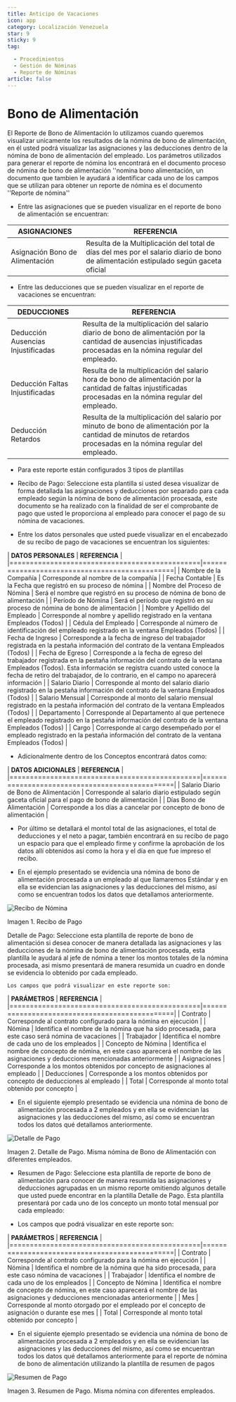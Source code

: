 ```yaml
---
title: Anticipo de Vacaciones
icon: app
category: Localización Venezuela
star: 9
sticky: 9
tag:

  - Procedimientos
  - Gestión de Nóminas
  - Reporte de Nóminas
article: false
---
```

**Bono de Alimentación**
========================

El Reporte de Bono de Alimentación lo utilizamos cuando queremos visualizar unicamente los resultados de la nómina de bono de alimentación, en él usted podrá visualizar las asignaciones y las deducciones dentro de la nómina de bono de alimentación del empleado. Los parámetros utilizados para generar el reporte de nómina los encontrará en el documento proceso de nómina de bono de alimentación ''nomina bono alimentación, un documento que tambien le ayudará a identificar cada uno de los campos que se utilizan para obtener un reporte de nómina es el documento ''Reporte de nómina''

- Entre las asignaciones que se pueden visualizar en el reporte de bono de alimentación se encuentran:

|           **ASIGNACIONES**                    |             **REFERENCIA**                    |
|-----------------------------------------------|-----------------------------------------------|
| Asignación Bono de Alimentación               | Resulta de la Multiplicación del total de días del mes por el salario diario de bono de alimentación estipulado según gaceta oficial  |

- Entre las deducciones que se pueden visualizar en el reporte de vacaciones se encuentran:

|           **DEDUCCIONES**                     |             **REFERENCIA**                    |
|-----------------------------------------------|-----------------------------------------------|
| Deducción Ausencias Injustificadas            | Resulta de la multiplicación del salario diario de bono de alimentación por la cantidad de ausencias injustificadas procesadas en la nómina regular del empleado.  |
| Deducción Faltas Injustificadas              | Resulta de la multiplicación del salario hora de bono de alimentación por la cantidad de faltas injustificadas procesadas en la nómina regular del empleado.  |
| Deducción Retardos                           | Resulta de la multiplicación del salario por minuto de bono de alimentación por la cantidad de minutos de retardos procesadas en la nómina regular del empleado.  |

- Para este reporte están configurados 3 tipos de plantillas

- Recibo de Pago: Seleccione esta plantilla si usted desea visualizar de forma detallada las asignaciones y deducciones por separado para cada empleado según la nómina de bono de alimentación procesada, este documento se ha realizado con la finalidad de ser el comprobante de pago que usted le proporciona al empleado para conocer el pago de su nómina de vacaciones.

- Entre los datos personales que usted puede visualizar en el encabezado de su recibo de pago de vacaciones se encuentran los siguientes:

|       **DATOS PERSONALES**                    |             **REFERENCIA**                    |
|===============================================|===============================================|
|  Nombre de la Compañía                        | Corresponde al nombre de la compañía          |
|  Fecha Contable                               | Es la Fecha que registró en su proceso de nómina |
|  Nombre del Proceso de Nómina                 | Será el nombre que registró en su proceso de nómina de bono de alimentación |
|  Período de Nómina                            | Será el período que registró en su proceso de nómina de bono de alimentación |
|  Nombre y Apellido  del Empleado              | Corresponde al nombre y apellido registrado en la ventana Empleados (Todos) |
|  Cédula del Empleado                          | Corresponde al número de identificación del empleado registrado en la ventana Empleados (Todos) |
|  Fecha de Ingreso                             | Corresponde a la fecha de ingreso del trabajador registrada en la pestaña información del contrato de la ventana Empleados (Todos) |
|  Fecha de Egreso                              | Corresponde a la fecha de egreso del trabajador registrada en la pestaña información del contrato de la ventana Empleados (Todos). Esta información se registra cuando usted conoce la fecha de retiro del trabajador, de lo contrario, en el campo no aparecerá información |
|  Salario Diario                               | Corresponde al monto del salario diario registrado en la pestaña información del contrato de la ventana Empleados (Todos) |
|  Salario Mensual                              | Corresponde al monto del salario mensual registrado en la pestaña información del contrato de la ventana Empleados (Todos) |
|  Departamento                                 | Corresponde al Departamento al que pertenece el empleado registrado en la pestaña información del contrato de la ventana Empleados (Todos) |
|  Cargo                                        | Corresponde al cargo desempeñado por el empleado registrado en la pestaña información del contrato de la ventana Empleados (Todos) |

- Adicionalmente dentro de los Conceptos encontrará datos como:

|       **DATOS ADICIONALES**                   |             **REFERENCIA**                    |
|===============================================|===============================================|
|  Salario Diario de Bono de Alimentación       | Corresponde al salario diario estipulado según gaceta oficial para el pago de bono de alimentación |
|  Días Bono de Alimentación                    | Corresponde a los días a cancelar por concepto de bono de alimentación |

- Por último se detallará el montol total de las asignaciones, el total de deducciones y el neto a pagar, también encontrará en su recibo de pago un espacio para que el empleado firme y confirme la aprobación de los datos allí obtenidos así como la hora y el día en que fue impreso el recibo.

- En el ejemplo presentado se evidencia una nómina de bono de alimentación  procesada a un empleado al que llamaremos Estándar y en ella se evidencian las asignaciones y las deducciones del mismo, así como se encuentran todos los datos que detallamos anteriormente.

![Recibo de Nómina](/assets/img/procedures/payroll/payroll-report/resources/recibobonoalimentacion.png)

Imagen 1. Recibo de Pago

Detalle de Pago: Seleccione esta plantilla de reporte de bono de alimentación si desea conocer de manera detallada las asignaciones y las deducciones de la nómina de bono de alimentación procesada, esta plantilla le ayudará al jefe de nómina a tener los montos totales de la nómina procesada, asi mismo presentará de manera resumida un cuadro en donde se evidencia lo obtenido por cada empleado.

    Los campos que podrá visualizar en este reporte son:

|          **PARÁMETROS**                       |             **REFERENCIA**                    |
|===============================================|===============================================|
|  Contrato                                     | Corresponde al contrato configurado para la nómina en ejecución |
|  Nómina                                       | Identifica el nombre de la nómina que ha sido procesada, para este caso será nómina de vacaciones |
|  Trabajador                                   | Identifica el nombre de cada uno de los empleados |
|  Concepto de Nómina                           | Identifica el nombre de concepto de nómina, en este caso aparecerá el nombre de las asignaciones y deducciones mencionadas anteriormente |
|  Asignaciones                                 | Corresponde a los montos obtenidos por concepto de asignaciones al empleado |
|  Deducciones                                  | Corresponde a los montos obtenidos por concepto de deducciones al empleado |
|  Total                                        | Corresponde al monto total obtenido por concepto |

- En el siguiente ejemplo presentado se evidencia una nómina de bono de alimentación procesada a 2 empleados y en ella se evidencian las asignaciones y las deducciones del mismo, así como se encuentran todos los datos qué detallamos anteriormente.

![Detalle de Pago](/assets/img/procedures/payroll/payroll-report/resources/detallebonodealimentacion2.png)

Imagen 2. Detalle de Pago. Misma nómina de Bono de Alimentación con diferentes empleados.

- Resumen de Pago:  Seleccione esta plantilla de reporte de bono de alimentación  para conocer de manera resumida las asignaciones y deducciones agrupadas en un  mismo reporte omitiendo algunos detalle que usted puede encontrar en la plantilla Detalle de Pago. Esta plantilla presentará por cada uno de los concepto un monto total mensual por cada empleado:

- Los campos que podrá visualizar en este reporte son:

|          **PARÁMETROS**                       |             **REFERENCIA**                    |
|===============================================|===============================================|
|  Contrato                                     | Corresponde al contrato configurado para la nómina en ejecución |
|  Nómina                                       | Identifica el nombre de la nómina que ha sido procesada, para este caso nómina de vacaciones |
|  Trabajador                                   | Identifica el nombre de cada uno de los empleados |
|  Concepto de Nómina                           | Identifica el nombre de concepto de nómina, en este caso aparecerá el nombre de las asignaciones y deducciones mencionadas anteriormente |
|  Mes                                          | Corresponde al monto otorgado por el empleado por el concepto de asignación o durante ese mes |
|  Total                                        | Corresponde al monto total obtenido por concepto |

- En el siguiente ejemplo presentado se evidencia una nómina de bono de alimentación procesada a 2 empleados y en ella se evidencian las asignaciones y las deducciones del mismo, así como se encuentran todos los datos qué detallamos anteriormente para el reporte de nómina de bono de alimentación utilizando la plantilla de resumen de pagos

![Resumen de Pago](/assets/img/procedures/payroll/payroll-report/resources/resumenbonoalimentacion33.png)

Imagen 3. Resumen de Pago. Misma nómina con diferentes empleados.

